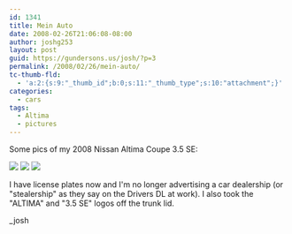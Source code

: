 ```yaml
---
id: 1341
title: Mein Auto
date: 2008-02-26T21:06:08-08:00
author: joshg253
layout: post
guid: https://gundersons.us/josh/?p=3
permalink: /2008/02/26/mein-auto/
tc-thumb-fld:
  - 'a:2:{s:9:"_thumb_id";b:0;s:11:"_thumb_type";s:10:"attachment";}'
categories:
  - cars
tags:
  - Altima
  - pictures
---
```

Some pics of my 2008 Nissan Altima Coupe 3.5 SE:

<img src="https://lh6.google.com/kverke/R70qeOzUBJI/AAAAAAAACX4/dqjm3lhhdIU/s800/IMG_7342.JPG" />
<img src="https://lh6.google.com/kverke/R70qcOzUBDI/AAAAAAAACXE/1lGS0RfN2o8/s800/IMG_7336.JPG" />
<img src="https://lh3.google.com/kverke/R70qcezUBEI/AAAAAAAACXM/122wMnaTZsE/s800/IMG_7337.JPG" />

I have license plates now and I'm no longer advertising a car dealership (or "stealership" as they say on the Drivers DL at work). I also took the "ALTIMA" and "3.5 SE" logos off the trunk lid.

_josh